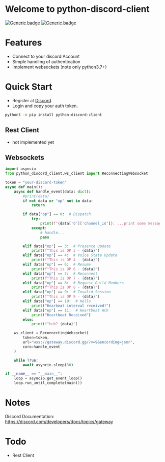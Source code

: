 # Welcome to python-discord-client

[![Generic badge](https://img.shields.io/badge/license-MIT-green.svg)](https://shields.io/)
[![Generic badge](https://img.shields.io/badge/python-3.7+-blue.svg)](https://shields.io/)

# Features

- Connect to your discord Account
- Simple handling of authentication
- Implement websockets (note only python3.7+)

# Quick Start

- Register at [Discord](https://discord.com/).
- Login and copy your auth token.

```bash
python3 -m pip install python-discord-client
```

## Rest Client

- not implemented yet

## Websockets

```python
import asyncio
from python_discord_client.ws_client import ReconnectingWebsocket

token = "your-discord-token"
async def main():
    async def handle_event(data: dict):
        #print(data)
        if not data or "op" not in data:
            return

        if data["op"] == 0:  # Dispatch
            try:
                print(f"{data['d']['channel_id']}: ...print some messages?")
            except:
                # handle...
                pass

        elif data["op"] == 3:  # Presence Update
            print(f"This is OP 3 - {data}")
        elif data["op"] == 4:  # Voice State Update
            print(f"This is OP 4 - {data}")
        elif data["op"] == 6:  # Resume
            print(f"This is OP 6 - {data}")
        elif data["op"] == 7:  # Reconnect
            print(f"This is OP 7 - {data}")
        elif data["op"] == 8:  # Request Guild Members
            print(f"This is OP 8 - {data}")
        elif data["op"] == 9:  # Invalid Session
            print(f"This is OP 9 - {data}")
        elif data["op"] == 10:  # Hello
            print("Hearbeat interval received!")
        elif data["op"] == 11:  # Heartbeat ACK
            print("Heartbeat Received")
        else:
            print(f"huh? {data}")

    ws_client = ReconnectingWebsocket(
        token=token,
        url="wss://gateway.discord.gg/?v=9&encording=json",
        coro=handle_event
    )

    while True:
        await asyncio.sleep(30)

if __name__ == "__main__":
    loop = asyncio.get_event_loop()
    loop.run_until_complete(main())
```

# Notes

Discord Documentation: https://discord.com/developers/docs/topics/gateway

# Todo

- Rest Client

